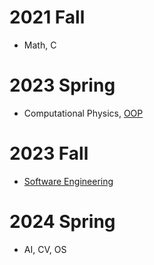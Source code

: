 # 2021 Fall
- Math, C
# 2023 Spring
- Computational Physics, [OOP](https://github.com/Cascio99/23S_OOP)
# 2023 Fall
- [Software Engineering](https://github.com/Cascio99/Team-Turing-Neumann)
# 2024 Spring
- AI, CV, OS